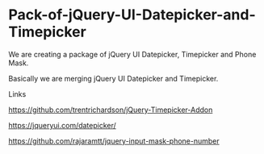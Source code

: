 # Pack-of-jQuery-UI-Datepicker-and-Timepicker
We are creating a package of jQuery UI Datepicker, Timepicker and Phone Mask.

Basically we are merging jQuery UI Datepicker and Timepicker. 

Links

https://github.com/trentrichardson/jQuery-Timepicker-Addon

https://jqueryui.com/datepicker/

https://github.com/rajaramtt/jquery-input-mask-phone-number

